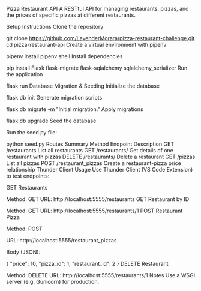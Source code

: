 Pizza Restaurant API
A RESTful API for managing restaurants, pizzas, and the prices of specific pizzas at different restaurants.

Setup Instructions
Clone the repository

git clone https://github.com/LavenderMorara/pizza-restaurant-challenge.git
cd pizza-restaurant-api
Create a virtual environment with pipenv

pipenv install
pipenv shell
Install dependencies

pip install Flask flask-migrate flask-sqlalchemy sqlalchemy_serializer
Run the application

flask run
Database Migration & Seeding
Initialize the database

flask db init
Generate migration scripts

flask db migrate -m "Initial migration."
Apply migrations

flask db upgrade
Seed the database

Run the seed.py file:

python seed.py
Routes Summary
Method	Endpoint	Description
GET	/restaurants	List all restaurants
GET	/restaurants/<id>	Get details of one restaurant with pizzas
DELETE	/restaurants/<id>	Delete a restaurant
GET	/pizzas	List all pizzas
POST	/restaurant_pizzas	Create a restaurant-pizza price relationship
Thunder Client Usage
Use Thunder Client (VS Code Extension) to test endpoints:

GET Restaurants

Method: GET
URL: http://localhost:5555/restaurants
GET Restaurant by ID

Method: GET
URL: http://localhost:5555/restaurants/1
POST Restaurant Pizza

Method: POST

URL: http://localhost:5555/restaurant_pizzas

Body (JSON):

{
  "price": 10,
  "pizza_id": 1,
  "restaurant_id": 2
}
DELETE Restaurant

Method: DELETE
URL: http://localhost:5555/restaurants/1
Notes
Use a WSGI server (e.g. Gunicorn) for production.
